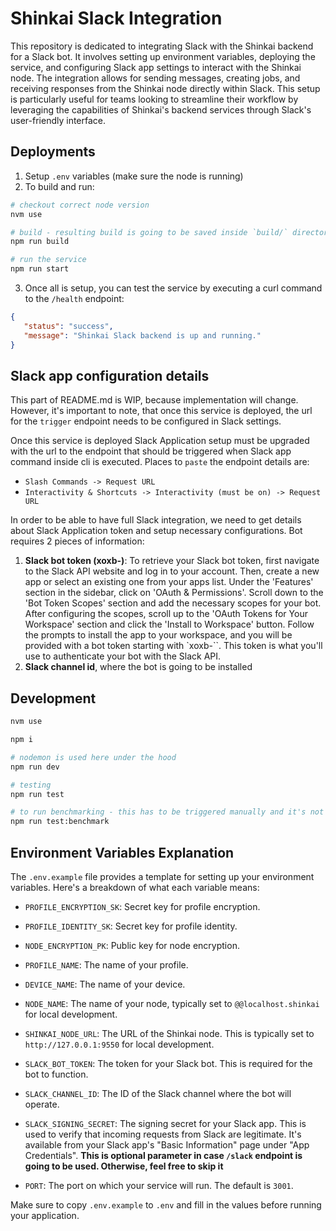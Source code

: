 # Shinkai Slack Integration

This repository is dedicated to integrating Slack with the Shinkai backend for a Slack bot. It involves setting up environment variables, deploying the service, and configuring Slack app settings to interact with the Shinkai node. The integration allows for sending messages, creating jobs, and receiving responses from the Shinkai node directly within Slack. This setup is particularly useful for teams looking to streamline their workflow by leveraging the capabilities of Shinkai's backend services through Slack's user-friendly interface.

## Deployments

1. Setup `.env` variables (make sure the node is running)
2. To build and run:

```bash
# checkout correct node version 
nvm use

# build - resulting build is going to be saved inside `build/` directory 
npm run build

# run the service
npm run start
```

3. Once all is setup, you can test the service by executing a curl command to the `/health` endpoint:

```json
{
   "status": "success",
   "message": "Shinkai Slack backend is up and running."
}
```

## Slack app configuration details

This part of README.md is WIP, because implementation will change. However, it's important to note, that once this service is deployed, the url for the `trigger` endpoint needs to be configured in Slack settings.

Once this service is deployed Slack Application setup must be upgraded with the url to the endpoint that should be triggered when Slack app command inside cli is executed. Places to `paste` the endpoint details are:

* `Slash Commands -> Request URL`
* `Interactivity & Shortcuts -> Interactivity (must be on) -> Request URL`

In order to be able to have full Slack integration, we need to get details about Slack Application token and setup necessary configurations. Bot requires 2 pieces of information:

1. **Slack bot token (xoxb-)**: To retrieve your Slack bot token, first navigate to the Slack API website and log in to your account. Then, create a new app or select an existing one from your apps list. Under the 'Features' section in the sidebar, click on 'OAuth & Permissions'. Scroll down to the 'Bot Token Scopes' section and add the necessary scopes for your bot. After configuring the scopes, scroll up to the 'OAuth Tokens for Your Workspace' section and click the 'Install to Workspace' button. Follow the prompts to install the app to your workspace, and you will be provided with a bot token starting with `xoxb-``. This token is what you'll use to authenticate your bot with the Slack API.
2. **Slack channel id**, where the bot is going to be installed

## Development

```bash
nvm use

npm i

# nodemon is used here under the hood
npm run dev

# testing
npm run test

# to run benchmarking - this has to be triggered manually and it's not included in default tests
npm run test:benchmark
```

## Environment Variables Explanation

The `.env.example` file provides a template for setting up your environment variables. Here's a breakdown of what each variable means:

* `PROFILE_ENCRYPTION_SK`: Secret key for profile encryption.
* `PROFILE_IDENTITY_SK`: Secret key for profile identity.
* `NODE_ENCRYPTION_PK`: Public key for node encryption.

* `PROFILE_NAME`: The name of your profile.
* `DEVICE_NAME`: The name of your device.
* `NODE_NAME`: The name of your node, typically set to `@@localhost.shinkai` for local development.

* `SHINKAI_NODE_URL`: The URL of the Shinkai node. This is typically set to `http://127.0.0.1:9550` for local development.

* `SLACK_BOT_TOKEN`: The token for your Slack bot. This is required for the bot to function.
* `SLACK_CHANNEL_ID`: The ID of the Slack channel where the bot will operate.
* `SLACK_SIGNING_SECRET`: The signing secret for your Slack app. This is used to verify that incoming requests from Slack are legitimate. It's available from your Slack app's "Basic Information" page under "App Credentials". **This is optional parameter in case `/slack` endpoint is going to be used. Otherwise, feel free to skip it**

* `PORT`: The port on which your service will run. The default is `3001`.

Make sure to copy `.env.example` to `.env` and fill in the values before running your application.
